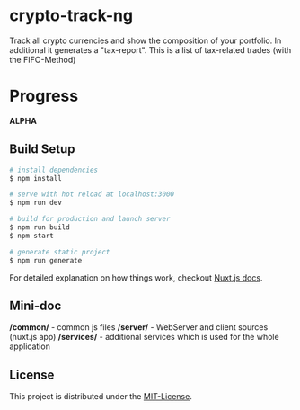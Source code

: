 # crypto-track-ng

Track all crypto currencies and show the composition of your portfolio. In additional it generates
a "tax-report". This is a list of tax-related trades (with the FIFO-Method)

# Progress

**ALPHA**


## Build Setup

``` bash
# install dependencies
$ npm install

# serve with hot reload at localhost:3000
$ npm run dev

# build for production and launch server
$ npm run build
$ npm start

# generate static project
$ npm run generate
```

For detailed explanation on how things work, checkout [Nuxt.js docs](https://nuxtjs.org).

## Mini-doc

**/common/** - common js files
**/server/** - WebServer and client sources (nuxt.js app)
**/services/** - additional services which is used for the whole application


License
-------

This project is distributed under the [MIT-License](http://www.opensource.org/licenses/mit-license.php).

